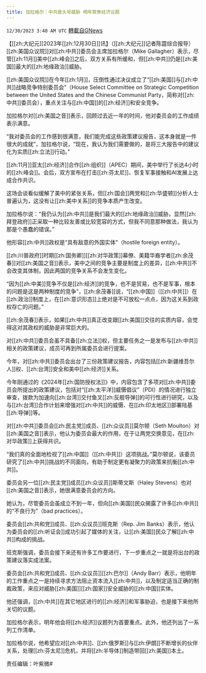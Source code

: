 ```yaml
---
title: 加拉格尔：中共是头号威胁 明年聚焦经济议题
---
```

`12/30/2023 3:40 AM UTC` [轉載自GNews](https://gnews.org/articles/2166385)

【[[zh:大纪元]]2023年[[zh:12月30日]]讯】（[[zh:大纪元]]记者陈霆综合报导）[[zh:美国众议院]]对[[zh:中共]]委员会主席加拉格尔（Mike Gallagher）表示，尽管[[zh:11月]]美中[[zh:峰会]]之后，双方关系有所缓和，但[[zh:中共]]仍是[[zh:美国]]最大的[[zh:地缘政治]]威胁。

[[zh:美国众议院]]在今年[[zh:1月]]，压倒性通过决议成立了“[[zh:美国]]与[[zh:中共]]战略竞争特别委员会”（House Select Committee on Strategic Competition between the United States and the Chinese Communist Party，简称对[[zh:中共]]委员会），重点关注与[[zh:中国]]的[[zh:经济]]和安全竞争。

加拉格尔对[[zh:美国之音]]表示，回顾过去近一年的时间，他对委员会的工作成绩表示满意。

“我对委员会的工作感到很满意，我们能完成这些政策建议报告，这本身就是一件很大的成就”，加拉格尔说，“现在，我认为我们需要做的，是将三大报告中的建议化为实质[[zh:立法]]行动。”

[[zh:11月]]亚太[[zh:经济]]合作[[zh:组织]]（APEC）期间，美中举行了长达4小时的[[zh:峰会]]。会后，双方宣布在打击[[zh:芬太尼]]、恢复军事接触和AI发展上达成合作共识。

这场会谈看似缓解了美中的紧张关系，但[[zh:国会]]两党和[[zh:华盛顿]]分析人士普遍认为，这没有让[[zh:美中关系]]的竞争本质产生改变。

加拉格尔说：“我仍认为[[zh:中共]]是我们最大的[[zh:地缘政治]]威胁，显然[[zh:拜登政府]]正采取一种比较友善或比较宽容的方式，但我不同意那种做法，我认为那是个愚蠢的错误。”

他形容[[zh:中共]]政权是“具有敌意的外国实体”（hostile foreign entity）。

[[zh:川普政府]]时期[[zh:国务卿]][[zh:对华政策]]幕僚、美籍华裔学者[[zh:余茂春]]对[[zh:美国之音]]表示，美中之间的竞争主要是制度上的差异，[[zh:中共]]不会改变其体制，因此两国的竞争关系不会发生变化。

“因为[[zh:中美]]竞争不仅是[[zh:经济]]的竞争，也不是贸易，也不是军事，根本的问题是这是两种制度的竞争”，[[zh:余茂春]]说，“[[zh:中国]]（[[zh:中共]]）在[[zh:政治]]制度上，在[[zh:意识形态]]上绝对是不可放松一点点，因为这关系到政权存亡的问题。”

[[zh:余茂春]]表示，如果[[zh:中共]]真正改变跟[[zh:美国]]交往的实质内容，会觉得这对其政权的威胁是非常巨大的。

对[[zh:中共]]委员会虽不具备[[zh:立法]]权，但主要任务之一是发布与[[zh:中共]]相关的政策建议，成员可再到所属委员会进行提案。

今年，对[[zh:中共]]委员会出台了三份政策建议报告，内容包括[[zh:新疆维吾尔人]]权、[[zh:台湾]]安全和美中[[zh:经济]]关系。

今年刚通过的《2024年[[zh:国防授权法]]》中，内容包含了多项对[[zh:中共]]委员会所提出的政策建议，包括对“[[zh:太平洋]]威慑倡议”（PDI）的情况进行独立审查，拨款为加速向[[zh:台湾]]交付鱼叉[[zh:反舰导弹]]的可行性进行研究，以及与[[zh:台湾]]合作计划来增强对[[zh:中共]]的威慑、在[[zh:印太地区]]部署陆基[[zh:导弹]]等。

对[[zh:中共]]委员会[[zh:民主党]]成员、[[zh:众议员]]莫尔顿（Seth Moulton）对[[zh:美国之音]]表示，他认为委员会最大的作用，在于让两党交换意见，在[[zh:对华政策]]上获得共识。

“我们真的全面地检视了[[zh:中国]]（[[zh:中共]]）这项挑战。”莫尔顿说，该委员研究了[[zh:中共]]挑战的不同面向，有助于制定更有凝聚力的政策来抗衡[[zh:中共]]。

委员会另一位[[zh:民主党]]成员[[zh:众议员]]斯蒂文斯（Haley Stevens）也对[[zh:美国之音]]表示，她很满意委员会的方向。

她认为，尽管委员会虽成立不到一年，但向[[zh:美国]]民众揭露了许多[[zh:中共]]的“不良行为”（bad practices）。

委员会[[zh:共和党]]成员、[[zh:众议员]]班克斯（Rep. Jim Banks）表示，他认为委员会的[[zh:听证会]]成功引起了媒体的关注，让[[zh:美国]]民众了解[[zh:中共]]构成的挑战。

班克斯强调，委员会接下来还有许多工作要进行，下一步重点之一就是将出台的政策建议落实成法案。

委员会[[zh:共和党]]成员、[[zh:众议员]][[zh:巴尔]]（Andy Barr）表示，他明年的工作重点之一是持续寻求方法阻止资本流入[[zh:中共]]，以及制定适当正确的制裁政策，来应对威胁[[zh:美国]][[zh:国家]]安全威胁的[[zh:中国]]实体。

他还强调，[[zh:中共]]在其它地区进行的[[zh:经济]]和军事胁迫，也是接下来他所关切的议题。

加拉格尔表示，明年他会将[[zh:经济]]议题列为首要重点。此外，他还列出了一系列工作清单。

加拉格尔说，他希望应对[[zh:中共]]、[[zh:俄罗斯]]与[[zh:伊朗]]不断增长的伙伴关系，处理[[zh:芬太尼]]危机，并将[[zh:半导体]]制造带回[[zh:美国]]本土。

责任编辑：叶紫微#
